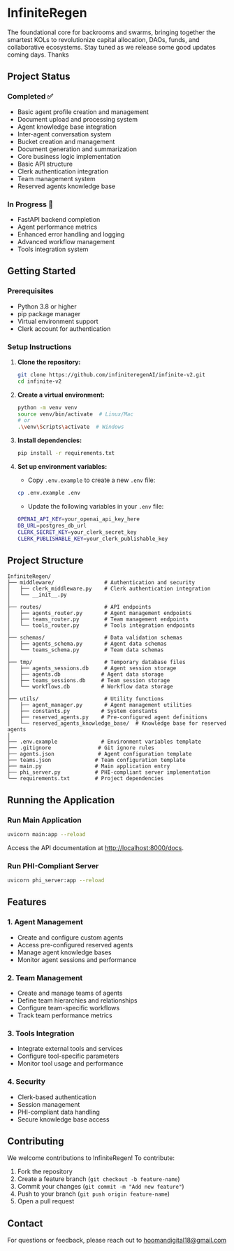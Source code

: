 # InfiniteRegen

The foundational core for backrooms and swarms, bringing together the smartest KOLs to revolutionize capital allocation, DAOs, funds, and collaborative ecosystems. Stay tuned as we release some good updates coming days. Thanks

## Project Status

### Completed ✅
- Basic agent profile creation and management
- Document upload and processing system
- Agent knowledge base integration
- Inter-agent conversation system
- Bucket creation and management
- Document generation and summarization
- Core business logic implementation
- Basic API structure
- Clerk authentication integration
- Team management system
- Reserved agents knowledge base

### In Progress 🚧
- FastAPI backend completion
- Agent performance metrics
- Enhanced error handling and logging
- Advanced workflow management
- Tools integration system

## Getting Started

### Prerequisites
- Python 3.8 or higher
- pip package manager
- Virtual environment support
- Clerk account for authentication

### Setup Instructions

1. **Clone the repository:**
   ```bash
   git clone https://github.com/infiniteregenAI/infinite-v2.git
   cd infinite-v2
   ```

2. **Create a virtual environment:**
   ```bash
   python -m venv venv
   source venv/bin/activate  # Linux/Mac
   # or
   .\venv\Scripts\activate  # Windows
   ```

3. **Install dependencies:**
   ```bash
   pip install -r requirements.txt
   ```

4. **Set up environment variables:**
   - Copy `.env.example` to create a new `.env` file:
   ```bash
   cp .env.example .env
   ```
   - Update the following variables in your `.env` file:
   ```bash
   OPENAI_API_KEY=your_openai_api_key_here
   DB_URL=postgres_db_url
   CLERK_SECRET_KEY=your_clerk_secret_key
   CLERK_PUBLISHABLE_KEY=your_clerk_publishable_key
   ```

## Project Structure

```
InfiniteRegen/
├── middleware/                # Authentication and security
│   ├── clerk_middleware.py    # Clerk authentication integration
│   └── __init__.py
│
├── routes/                    # API endpoints
│   ├── agents_router.py       # Agent management endpoints
│   ├── teams_router.py        # Team management endpoints
│   └── tools_router.py        # Tools integration endpoints
│
├── schemas/                   # Data validation schemas
│   ├── agents_schema.py       # Agent data schemas
│   └── teams_schema.py        # Team data schemas
│
├── tmp/                       # Temporary database files
│   ├── agents_sessions.db     # Agent session storage
│   ├── agents.db             # Agent data storage
│   ├── teams_sessions.db     # Team session storage
│   └── workflows.db          # Workflow data storage
│
├── utils/                     # Utility functions
│   ├── agent_manager.py       # Agent management utilities
│   ├── constants.py          # System constants
│   ├── reserved_agents.py    # Pre-configured agent definitions
│   └── reserved_agents_knowledge_base/  # Knowledge base for reserved agents
│
├── .env.example              # Environment variables template
├── .gitignore               # Git ignore rules
├── agents.json              # Agent configuration template
├── teams.json              # Team configuration template
├── main.py                 # Main application entry
├── phi_server.py           # PHI-compliant server implementation
└── requirements.txt        # Project dependencies
```

## Running the Application

### Run Main Application
```bash
uvicorn main:app --reload
```

Access the API documentation at [http://localhost:8000/docs](http://localhost:8000/docs).

### Run PHI-Compliant Server
```bash
uvicorn phi_server:app --reload
```

## Features

### 1. **Agent Management**
- Create and configure custom agents
- Access pre-configured reserved agents
- Manage agent knowledge bases
- Monitor agent sessions and performance

### 2. **Team Management**
- Create and manage teams of agents
- Define team hierarchies and relationships
- Configure team-specific workflows
- Track team performance metrics

### 3. **Tools Integration**
- Integrate external tools and services
- Configure tool-specific parameters
- Monitor tool usage and performance

### 4. **Security**
- Clerk-based authentication
- Session management
- PHI-compliant data handling
- Secure knowledge base access

## Contributing

We welcome contributions to InfiniteRegen! To contribute:

1. Fork the repository
2. Create a feature branch (`git checkout -b feature-name`)
3. Commit your changes (`git commit -m "Add new feature"`)
4. Push to your branch (`git push origin feature-name`)
5. Open a pull request

## Contact

For questions or feedback, please reach out to [hoomandigital18@gmail.com](mailto:hoomandigital18@gmail.com)
